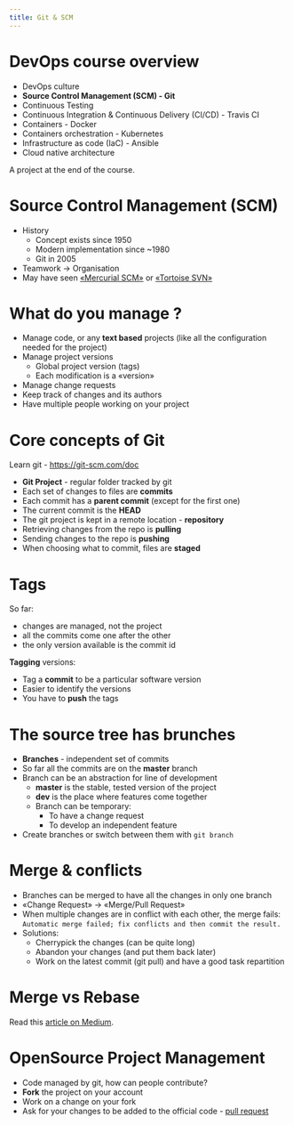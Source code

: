 ```yaml
---
title: Git & SCM
---
```


# DevOps course overview

- DevOps culture
- **Source Control Management (SCM) - Git**
- Continuous Testing
- Continuous Integration & Continuous Delivery (CI/CD) - Travis CI
- Containers - Docker
- Containers orchestration - Kubernetes
- Infrastructure as code (IaC) - Ansible
- Cloud native architecture

A project at the end of the course.

# Source Control Management (SCM)

- History
  - Concept exists since 1950
  - Modern implementation since ~1980
  - Git in 2005
- Teamwork → Organisation
- May have seen [«Mercurial SCM»](https://www.mercurial-scm.org/) or [«Tortoise SVN»](https://tortoisesvn.net/)

# What do you manage ?

- Manage code, or any **text based** projects (like all the configuration needed for the project)
- Manage project versions
  - Global project version (tags)
  - Each modification is a «version»
- Manage change requests
- Keep track of changes and its authors
- Have multiple people working on your project

# Core concepts of Git

Learn git - https://git-scm.com/doc

- **Git Project** - regular folder tracked by git
- Each set of changes to files are **commits**
- Each commit has a **parent commit** (except for the first one)
- The current commit is the **HEAD**
- The git project is kept in a remote location - **repository**
- Retrieving changes from the repo is **pulling**
- Sending changes to the repo is **pushing**
- When choosing what to commit, files are **staged**

# Tags

So far:

- changes are managed, not the project
- all the commits come one after the other
- the only version available is the commit id

**Tagging** versions:

- Tag a **commit** to be a particular software version
- Easier to identify the versions
- You have to **push** the tags

# The source tree has brunches

- **Branches** - independent set of commits
- So far all the commits are on the **master** branch
- Branch can be an abstraction for line of development
  - **master** is the stable, tested version of the project
  - **dev** is the place where features come together
  - Branch can be temporary:
    - To have a change request
    - To develop an independent feature
- Create branches or switch between them with `git branch`

# Merge & conflicts

- Branches can be merged to have all the changes in only one branch
- «Change Request» → «Merge/Pull Request»
- When multiple changes are in conflict with each other, the merge fails: `Automatic merge failed; fix conflicts and then commit the result.`
- Solutions:
  - Cherrypick the changes (can be quite long)
  - Abandon your changes (and put them back later)
  - Work on the latest commit (git pull) and have a good task repartition

# Merge vs Rebase

Read this [article on Medium](https://medium.com/datadriveninvestor/git-rebase-vs-merge-cc5199edd77c).

# OpenSource Project Management

- Code managed by git, how can people contribute?
- **Fork** the project on your account
- Work on a change on your fork
- Ask for your changes to be added to the official code - [pull request](https://help.github.com/en/github/collaborating-with-issues-and-pull-requests/about-pull-requests)
